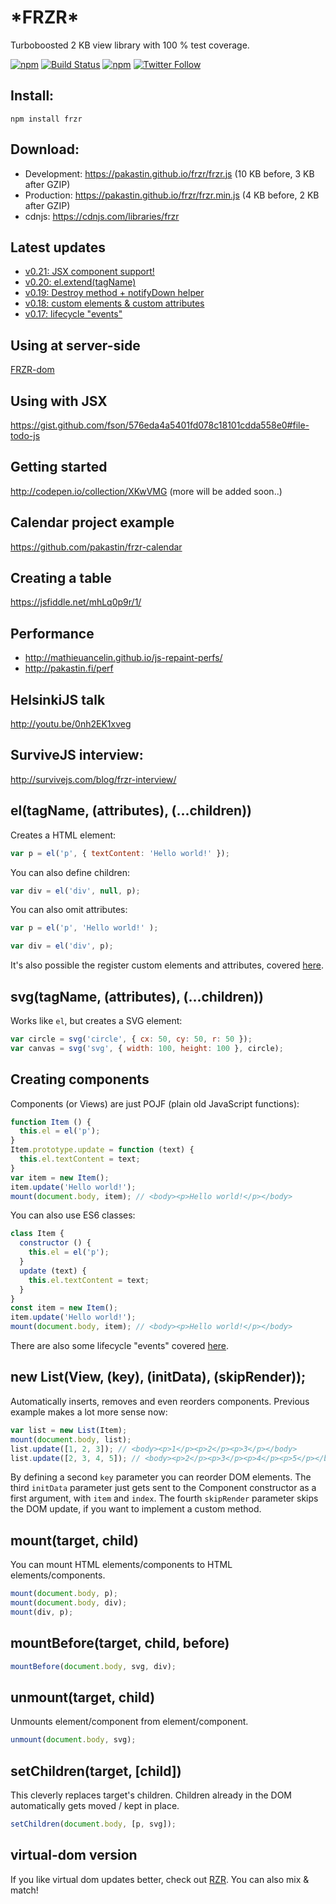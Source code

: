 # \*FRZR\*
Turboboosted 2 KB view library with 100 % test coverage.

[![npm](https://img.shields.io/npm/v/frzr.svg?maxAge=2592000)](https://www.npmjs.com/package/frzr)
[![Build Status](https://img.shields.io/travis/pakastin/frzr.svg?maxAge=2592000)](https://travis-ci.org/pakastin/frzr)
[![npm](https://img.shields.io/npm/l/frzr.svg?maxAge=2592000)](https://github.com/pakastin/frzr/blob/master/LICENSE)
[![Twitter Follow](https://img.shields.io/twitter/follow/pakastin.svg?style=social&maxAge=2592000)](https://twitter.com/pakastin)

## Install:
```
npm install frzr
```

## Download:
- Development: https://pakastin.github.io/frzr/frzr.js (10 KB before, 3 KB after GZIP)
- Production: https://pakastin.github.io/frzr/frzr.min.js (4 KB before, 2 KB after GZIP)
- cdnjs: https://cdnjs.com/libraries/frzr

## Latest updates
- [v0.21: JSX component support!](https://github.com/pakastin/frzr/releases/tag/v0.21.0)
- [v0.20: el.extend(tagName)](https://github.com/pakastin/frzr/releases/tag/v0.20.0)
- [v0.19: Destroy method + notifyDown helper](https://github.com/pakastin/frzr/releases/tag/v0.19.0)
- [v0.18: custom elements & custom attributes](https://github.com/pakastin/frzr/releases/tag/v0.18.0)
- [v0.17: lifecycle "events"](https://github.com/pakastin/frzr/releases/tag/v0.17.0)

## Using at server-side
[FRZR-dom](http://github.com/pakastin/frzr-dom)

## Using with JSX
https://gist.github.com/fson/576eda4a5401fd078c18101cdda558e0#file-todo-js

## Getting started
http://codepen.io/collection/XKwVMG (more will be added soon..)

## Calendar project example
https://github.com/pakastin/frzr-calendar

## Creating a table
https://jsfiddle.net/mhLq0p9r/1/

## Performance
- http://mathieuancelin.github.io/js-repaint-perfs/
- http://pakastin.fi/perf

## HelsinkiJS talk
http://youtu.be/0nh2EK1xveg

## SurviveJS interview:
http://survivejs.com/blog/frzr-interview/

## el(tagName, (attributes), (...children))
Creates a HTML element:
```js
var p = el('p', { textContent: 'Hello world!' });
```
You can also define children:
```js
var div = el('div', null, p);
```
You can also omit attributes:
```js
var p = el('p', 'Hello world!' );
```
```js
var div = el('div', p);
```
It's also possible the register custom elements and attributes, covered [here](https://github.com/pakastin/frzr/releases/tag/v0.18.0).
## svg(tagName, (attributes), (...children))
Works like `el`, but creates a SVG element:
```js
var circle = svg('circle', { cx: 50, cy: 50, r: 50 });
var canvas = svg('svg', { width: 100, height: 100 }, circle);
```

## Creating components
Components (or Views) are just POJF (plain old JavaScript functions):
```js
function Item () {
  this.el = el('p');
}
Item.prototype.update = function (text) {
  this.el.textContent = text;
}
var item = new Item();
item.update('Hello world!');
mount(document.body, item); // <body><p>Hello world!</p></body>
```
You can also use ES6 classes:
```js
class Item {
  constructor () {
    this.el = el('p');
  }
  update (text) {
    this.el.textContent = text;
  }
}
const item = new Item();
item.update('Hello world!');
mount(document.body, item); // <body><p>Hello world!</p></body>
```
There are also some lifecycle "events" covered [here](https://github.com/pakastin/frzr/releases/tag/v0.17.0).
## new List(View, (key), (initData), (skipRender));
Automatically inserts, removes and even reorders components. Previous example makes a lot more sense now:
```js
var list = new List(Item);
mount(document.body, list);
list.update([1, 2, 3]); // <body><p>1</p><p>2</p><p>3</p></body>
list.update([2, 3, 4, 5]); // <body><p>2</p><p>3</p><p>4</p><p>5</p></body>
```
By defining a second `key` parameter you can reorder DOM elements. The third `initData` parameter just gets sent to the Component constructor as a first argument, with `item` and `index`. The fourth `skipRender` parameter skips the DOM update, if you want to implement a custom method.
## mount(target, child)
You can mount HTML elements/components to HTML elements/components.
```js
mount(document.body, p);
mount(document.body, div);
mount(div, p);
```
## mountBefore(target, child, before)
```js
mountBefore(document.body, svg, div);
```
## unmount(target, child)
Unmounts element/component from element/component.
```js
unmount(document.body, svg);
```

## setChildren(target, [child])
This cleverly replaces target's children. Children already in the DOM automatically gets moved / kept in place.
```js
setChildren(document.body, [p, svg]);
```

## virtual-dom version
If you like virtual dom updates better, check out [RZR](https://github.com/pakastin/rzr). You can also mix & match!
